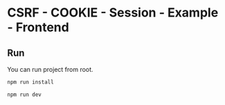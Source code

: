 # CSRF - COOKIE - Session - Example - Frontend

## Run

You can run project from root.

```sh
npm run install

npm run dev
```